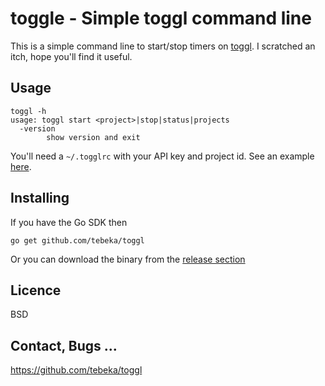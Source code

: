 # toggle - Simple toggl command line

This is a simple command line to start/stop timers on [toggl](toggl.com/app/timer). I scratched an itch, hope you'll find it useful.

## Usage

    toggl -h
    usage: toggl start <project>|stop|status|projects
      -version
            show version and exit

You'll need a `~/.togglrc` with your API key and project id. See an example
[here](togglrc-example).

## Installing

If you have the Go SDK then

    go get github.com/tebeka/toggl

Or you can download the binary from the [release section](https://github.com/tebeka/toggl/releases)

## Licence
BSD

## Contact, Bugs ...

https://github.com/tebeka/toggl


## 
